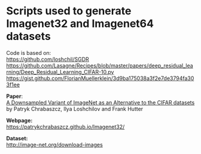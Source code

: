 # Scripts used to generate Imagenet32 and Imagenet64 datasets

Code is based on:  
https://github.com/loshchil/SGDR   https://github.com/Lasagne/Recipes/blob/master/papers/deep_residual_learning/Deep_Residual_Learning_CIFAR-10.py  
https://gist.github.com/FlorianMuellerklein/3d9ba175038a3f2e7de3794fa303f1ee  


**Paper**:  
[A Downsampled Variant of ImageNet as an Alternative to the CIFAR datasets](https://arxiv.org) by Patryk Chrabaszcz, Ilya Loshchilov and Frank Hutter 

**Webpage:**  
https://patrykchrabaszcz.github.io/Imagenet32/

**Dataset:**  
http://image-net.org/download-images
